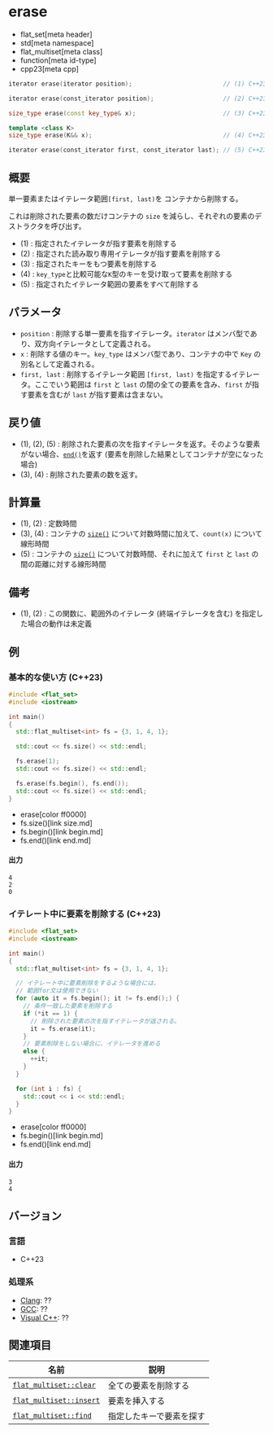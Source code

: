 # erase
* flat_set[meta header]
* std[meta namespace]
* flat_multiset[meta class]
* function[meta id-type]
* cpp23[meta cpp]

```cpp
iterator erase(iterator position);                         // (1) C++23

iterator erase(const_iterator position);                   // (2) C++23

size_type erase(const key_type& x);                        // (3) C++23

template <class K>
size_type erase(K&& x);                                    // (4) C++23

iterator erase(const_iterator first, const_iterator last); // (5) C++23
```

## 概要
単一要素またはイテレータ範囲`[first, last)`を コンテナから削除する。

これは削除された要素の数だけコンテナの `size` を減らし、それぞれの要素のデストラクタを呼び出す。

- (1) : 指定されたイテレータが指す要素を削除する
- (2) : 指定された読み取り専用イテレータが指す要素を削除する
- (3) : 指定されたキーをもつ要素を削除する
- (4) : `key_type`と比較可能な`K`型のキーを受け取って要素を削除する
- (5) : 指定されたイテレータ範囲の要素をすべて削除する


## パラメータ
- `position` : 削除する単一要素を指すイテレータ。`iterator` はメンバ型であり、双方向イテレータとして定義される。
- `x` : 削除する値のキー。`key_type` はメンバ型であり、コンテナの中で `Key` の別名として定義される。
- `first, last` : 削除するイテレータ範囲 `[first, last)` を指定するイテレータ。ここでいう範囲は `first` と `last` の間の全ての要素を含み、`first` が指す要素を含むが `last` が指す要素は含まない。


## 戻り値
- (1), (2), (5) : 削除された要素の次を指すイテレータを返す。そのような要素がない場合、[`end()`](end.md)を返す (要素を削除した結果としてコンテナが空になった場合)
- (3), (4) : 削除された要素の数を返す。


## 計算量
- (1), (2) : 定数時間
- (3), (4) : コンテナの [`size()`](size.md) について対数時間に加えて、`count(x)` について線形時間
- (5) : コンテナの [`size()`](size.md) について対数時間、それに加えて `first` と `last` の間の距離に対する線形時間


## 備考
- (1), (2) : この関数に、範囲外のイテレータ (終端イテレータを含む) を指定した場合の動作は未定義


## 例
### 基本的な使い方 (C++23)
```cpp example
#include <flat_set>
#include <iostream>

int main()
{
  std::flat_multiset<int> fs = {3, 1, 4, 1};

  std::cout << fs.size() << std::endl;

  fs.erase(1);
  std::cout << fs.size() << std::endl;

  fs.erase(fs.begin(), fs.end());
  std::cout << fs.size() << std::endl;
}
```
* erase[color ff0000]
* fs.size()[link size.md]
* fs.begin()[link begin.md]
* fs.end()[link end.md]

#### 出力
```
4
2
0
```

### イテレート中に要素を削除する (C++23)
```cpp example
#include <flat_set>
#include <iostream>

int main()
{
  std::flat_multiset<int> fs = {3, 1, 4, 1};

  // イテレート中に要素削除をするような場合には、
  // 範囲for文は使用できない
  for (auto it = fs.begin(); it != fs.end();) {
    // 条件一致した要素を削除する
    if (*it == 1) {
      // 削除された要素の次を指すイテレータが返される。
      it = fs.erase(it);
    }
    // 要素削除をしない場合に、イテレータを進める
    else {
      ++it;
    }
  }

  for (int i : fs) {
    std::cout << i << std::endl;
  }
}
```
* erase[color ff0000]
* fs.begin()[link begin.md]
* fs.end()[link end.md]

#### 出力
```
3
4
```


## バージョン
### 言語
- C++23

### 処理系
- [Clang](/implementation.md#clang): ??
- [GCC](/implementation.md#gcc): ??
- [Visual C++](/implementation.md#visual_cpp): ??


## 関連項目

| 名前 | 説明 |
|--------------------------------------|--------------------------|
| [`flat_multiset::clear`](clear.md)   | 全ての要素を削除する     |
| [`flat_multiset::insert`](insert.md) | 要素を挿入する           |
| [`flat_multiset::find`](find.md)     | 指定したキーで要素を探す |
